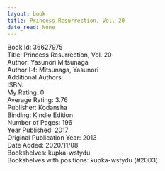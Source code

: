```yaml
---
layout: book
title: Princess Resurrection, Vol. 20
date_read: None
---
```


Book Id: 36627975<br />
Title: Princess Resurrection, Vol. 20<br />
Author: Yasunori Mitsunaga<br />
Author l-f: Mitsunaga, Yasunori<br />
Additional Authors: <br />
ISBN: <br />
My Rating: 0<br />
Average Rating: 3.76<br />
Publisher: Kodansha<br />
Binding: Kindle Edition<br />
Number of Pages: 196<br />
Year Published: 2017<br />
Original Publication Year: 2013<br />
Date Added: 2020/11/08<br />
Bookshelves: kupka-wstydu<br />
Bookshelves with positions: kupka-wstydu (#2003)<br />

